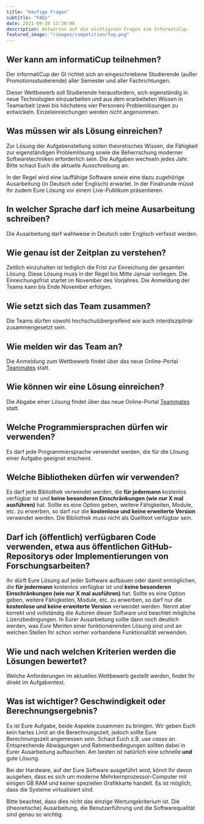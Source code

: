 ```yaml
---
title: "Häufige Fragen"
subtitle: "FAQs"
date: 2021-09-28 13:30:00
description: Antworten auf die wichtigsten Fragen zum InformatiCup.
featured_image: "/images/competition/faq.png"
---
```


## Wer kann am informatiCup teilnehmen?

Der informatiCup der GI richtet sich an eingeschriebene Studierende (außer Promotionsstudierende) aller Semester und aller Fachrichtungen.

Dieser Wettbewerb soll Studierende herausfordern, sich eigenständig in neue Technologien einzuarbeiten und aus dem erarbeiteten Wissen in Teamarbeit (zwei bis höchstens vier Personen) Problemlösungen zu entwickeln. Einzeleinreichungen werden nicht angenommen.

## Was müssen wir als Lösung einreichen?

Zur Lösung der Aufgabenstellung sollen theoretisches Wissen, die Fähigkeit zur eigenständigen Problemlösung sowie die Beherrschung moderner Softwaretechniken erforderlich sein. Die Aufgaben wechseln jedes Jahr. Bitte schaut Euch die aktuelle Ausschreibung an.

In der Regel wird eine lauffähige Software sowie eine dazu zugehörige Ausarbeitung (in Deutsch oder Englisch) erwartet. In der Finalrunde müsst Ihr zudem Eure Lösung vor einem Live-Publikum präsentieren.

## In welcher Sprache darf ich meine Ausarbeitung schreiben?

Die Ausarbeitung darf wahlweise in Deutsch oder Englisch verfasst werden.

## Wie genau ist der Zeitplan zu verstehen?

Zeitlich einzuhalten ist lediglich die Frist zur Einreichung der gesamten Lösung. Diese Lösung muss in der Regel bis Mitte Januar vorliegen. Die Einreichungsfrist startet im November des Vorjahres. Die Anmeldung der Teams kann bis Ende November erfolgen.

## Wie setzt sich das Team zusammen?

Die Teams dürfen sowohl hochschulübergreifend wie auch interdisziplinär zusammengesetzt sein.

## Wie melden wir das Team an?

Die Anmeldung zum Wettbewerb findet über das neue Online-Portal [Teammates](https://teams.informaticup.de/) statt.

## Wie können wir eine Lösung einreichen?

Die Abgabe einer Lösung findet über das neue Online-Portal [Teammates](https://teams.informaticup.de/) statt.

## Welche Programmiersprachen dürfen wir verwenden?

Es darf jede Programmiersprache verwendet werden, die für die Lösung einer Aufgabe geeignet erscheint.

## Welche Bibliotheken dürfen wir verwenden?

Es darf jede Bibliothek verwendet werden, die **für jedermann** kostenlos verfügbar ist und **keine besonderen Einschränkungen (wie nur X mal ausführen)** hat. Sollte es eine Option geben, weitere Fähigkeiten, Module, etc. zu erwerben, so darf nur die **kostenlose und keine erweiterte Version** verwendet werden. Die Bibliothek muss nicht als Quelltext verfügbar sein.

## Darf ich (öffentlich) verfügbaren Code verwenden, etwa aus öffentlichen GitHub-Repositorys oder Implementierungen von Forschungsarbeiten?

Ihr dürft Eure Lösung auf jeder Software aufbauen oder damit ermöglichen, die **für jedermann** kostenlos verfügbar ist und **keine besonderen Einschränkungen (wie nur X mal ausführen)** hat. Sollte es eine Option geben, weitere Fähigkeiten, Module, etc. zu erwerben, so darf nur die **kostenlose und keine erweiterte Version** verwendet werden. Nennt aber korrekt und vollständig die Autoren dieser Software und beachtet mögliche Lizenzbedingungen. In Eurer Ausarbeitung sollte dann noch deutlich werden, was _Eure_ Meriten einer funktionierenden Lösung sind und an welchen Stellen Ihr schon vorher vorhandene Funktionalität verwenden.

## Wie und nach welchen Kriterien werden die Lösungen bewertet?

Welche Anforderungen im aktuellen Wettbewerb gestellt werden, findet Ihr direkt im Aufgabentext.

## Was ist wichtiger? Geschwindigkeit oder Berechnungsergebnis?

Es ist Eure Aufgabe, beide Aspekte zusammen zu bringen. Wir geben Euch kein hartes Limit an die Berechnungszeit, jedoch sollte Eure Berechnungszeit angemessen sein. Schaut Euch z.B. *use cases* an. Entsprechende Abwägungen und Rahmenbedingungen sollten dabei in Eurer Ausarbeitung auftauchen. Am besten ist natürlich eine schnelle **und** gute Lösung.

Bei der Hardware, auf der Eure Software ausgeführt wird, könnt Ihr davon ausgehen, dass es sich um moderne Mehrkernprozessor-Computer mit einigen GB RAM und keiner speziellen Grafikkarte handelt. Es ist möglich, dass die Systeme virtualisiert sind.

Bitte beachtet, dass dies nicht das einzige Wertungskriterium ist. Die (theoretische) Ausarbeitung, die Benutzerführung und die Softwarequalität sind genau so wichtig.

